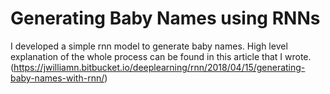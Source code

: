 # Generating Baby Names using RNNs
I developed a simple rnn model to generate baby names. High level explanation of the whole process can be found in this article that I wrote.
(https://jwilliamn.bitbucket.io/deeplearning/rnn/2018/04/15/generating-baby-names-with-rnn/)
